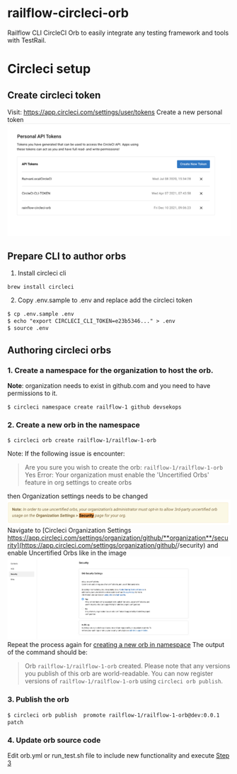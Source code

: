 # railflow-circleci-orb
Railflow CLI CircleCI Orb to easily integrate any testing framework and tools with TestRail.



# Circleci setup

## Create circleci token


Visit: https://app.circleci.com/settings/user/tokens
Create a new personal token
![circleci personal token](docs/circleci-create-token.png)

## Prepare CLI to author orbs

1. Install circleci cli
```
brew install circleci
```

2. Copy .env.sample to .env and replace add the circleci token
```
$ cp .env.sample .env
$ echo "export CIRCLECI_CLI_TOKEN=e23b5346..." > .env
$ source .env
```

## Authoring circleci orbs

### 1. Create a namespace for the organization to host the orb.
**Note**: organization needs to exist in github.com and you need to have permissions to it.
```
$ circleci namespace create railflow-1 github devsekops
```

### 2. <a name="create">Create a new orb in the namespace</a>
```
$ circleci orb create railflow-1/railflow-1-orb
```
Note: If the following issue is encounter:
>Are you sure you wish to create the orb: `railflow-1/railflow-1-orb` Yes
>Error: Your organization must enable the 'Uncertified Orbs' feature in org settings to create orbs

 then Organization settings needs to be changed
 ![Warning](docs/organization-uncertified-orbs.png)
 Navigate to [Circleci Organization Settings https://app.circleci.com/settings/organization/github/**organization**/security](https://app.circleci.com/settings/organization/github/<organization>/security) and enable Uncertified Orbs like in the image
 ![image](docs/circleci-organization-settings-security-orbs.png)
 Repeat the process again for <a href="#create">creating a new orb in namespace</a>
 The output of the command should be:
 > Orb `railflow-1/railflow-1-orb` created.
Please note that any versions you publish of this orb are world-readable.
You can now register versions of `railflow-1/railflow-1-orb` using `circleci orb publish`.

### 3. <a name="publish">Publish the orb</a>
 ```
 $ circleci orb publish  promote railflow-1/railflow-1-orb@dev:0.0.1 patch
 ```
### 4. Update orb source code
Edit orb.yml or run_test.sh file to include new functionality and execute [Step 3](#publish)




